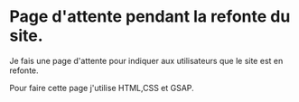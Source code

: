 # Page d'attente pendant la refonte du site.

Je fais une page d'attente pour indiquer aux utilisateurs que le site est en refonte.

Pour faire cette page j'utilise HTML,CSS et GSAP.
